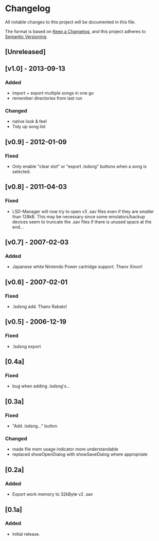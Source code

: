# Changelog
All notable changes to this project will be documented in this file.

The format is based on [Keep a Changelog](https://keepachangelog.com/en/1.0.0/),
and this project adheres to [Semantic Versioning](https://semver.org/spec/v2.0.0.html).

## [Unreleased]

## [v1.0] - 2013-09-13
### Added
- import + export multiple songs in one go
- remember directories from last run

### Changed
- native look & feel
- Tidy up song list

## [v0.9] - 2012-01-09
### Fixed
- Only enable "clear slot" or "export .lsdsng" buttons when a song is selected.

## [v0.8] - 2011-04-03
### Fixed
- LSD-Manager will now try to open v3 .sav files even if they are smaller than 128kB. This may be necessary since some emulators/backup devices seem to truncate the .sav files if there is unused space at the end...

## [v0.7] - 2007-02-03
### Added
- Japanese white Nintendo Power cartridge support. Thanx Xinon!

## [v0.6] - 2007-02-01
### Fixed
- .lsdsng add. Thanx Rabato!

## [v0.5] - 2006-12-19
### Fixed
- .lsdsng export

## [0.4a]
### Fixed
- bug when adding .lsdsng's...

## [0.3a]
### Fixed
- "Add .lsdsng..." button

### Changed
- made file mem usage indicator more understandable
- replaced showOpenDialog with showSaveDialog where appropriate

## [0.2a]
### Added
- Export work memory to 32kByte v2 .sav

## [0.1a]
### Added
- Initial release.
